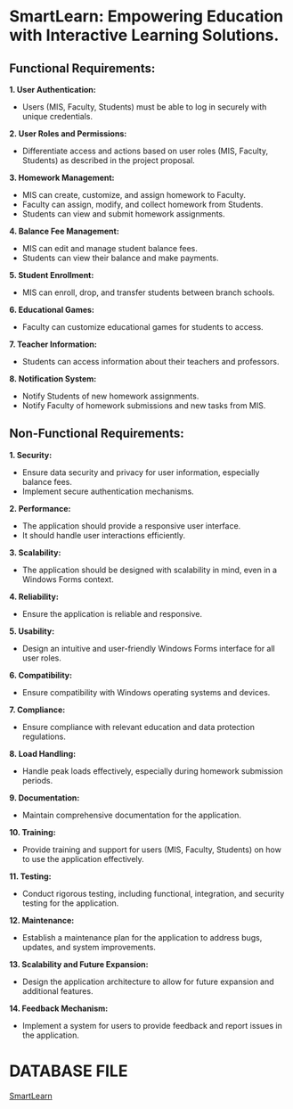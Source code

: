 # SmartLearn: Empowering Education with Interactive Learning Solutions.

## Functional Requirements:

**1. User Authentication:** 
- Users (MIS, Faculty, Students) must be able to log in securely with unique
credentials.

**2. User Roles and Permissions:** 
- Differentiate access and actions based on user roles (MIS,
Faculty, Students) as described in the project proposal.

**3. Homework Management:**
- MIS can create, customize, and assign homework to Faculty.
- Faculty can assign, modify, and collect homework from Students.
- Students can view and submit homework assignments.

**4. Balance Fee Management:**
- MIS can edit and manage student balance fees.
- Students can view their balance and make payments.

**5. Student Enrollment:**
- MIS can enroll, drop, and transfer students between branch schools.

**6. Educational Games:**
- Faculty can customize educational games for students to access.

**7. Teacher Information:**
- Students can access information about their teachers and professors.

**8. Notification System:**
- Notify Students of new homework assignments.
- Notify Faculty of homework submissions and new tasks from MIS.


## Non-Functional Requirements:

**1. Security:**
- Ensure data security and privacy for user information, especially balance fees.
- Implement secure authentication mechanisms.

**2. Performance:**
- The application should provide a responsive user interface.
- It should handle user interactions efficiently.

**3. Scalability:**
- The application should be designed with scalability in mind, even in a Windows Forms context.

**4. Reliability:**
- Ensure the application is reliable and responsive.

**5. Usability:**
- Design an intuitive and user-friendly Windows Forms interface for all user roles.

**6. Compatibility:**
- Ensure compatibility with Windows operating systems and devices.

**7. Compliance:**
- Ensure compliance with relevant education and data protection regulations.

**8. Load Handling:**
- Handle peak loads effectively, especially during homework submission periods.

**9. Documentation:**
- Maintain comprehensive documentation for the application.

**10. Training:**
- Provide training and support for users (MIS, Faculty, Students) on how to use the application
effectively.

**11. Testing:**
- Conduct rigorous testing, including functional, integration, and security testing for the
application.

**12. Maintenance:**
- Establish a maintenance plan for the application to address bugs, updates, and system
improvements.

**13. Scalability and Future Expansion:**
- Design the application architecture to allow for future expansion and additional features.

**14. Feedback Mechanism:**
- Implement a system for users to provide feedback and report issues in the application.

# DATABASE FILE
[SmartLearn](https://github.com/JshMaxer/SLEEILS/files/13464558/smartlearn.zip)

